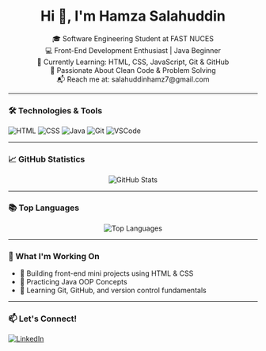 <h1 align="center">Hi 👋, I'm Hamza Salahuddin</h1>

<p align="center">
🎓 Software Engineering Student at FAST NUCES<br>
💻 Front-End Development Enthusiast | Java Beginner<br>
🚀 Currently Learning: HTML, CSS, JavaScript, Git & GitHub<br>
🧠 Passionate About Clean Code & Problem Solving<br>
📬 Reach me at: salahuddinhamz7@gmail.com
</p>

---

### 🛠️ Technologies & Tools
![HTML](https://img.shields.io/badge/-HTML5-E34F26?style=flat-square&logo=html5&logoColor=white)
![CSS](https://img.shields.io/badge/-CSS3-1572B6?style=flat-square&logo=css3)
![Java](https://img.shields.io/badge/-Java-007396?style=flat-square&logo=java)
![Git](https://img.shields.io/badge/-Git-F05032?style=flat-square&logo=git)
![VSCode](https://img.shields.io/badge/-VSCode-007ACC?style=flat-square&logo=visual-studio-code)

---

### 📈 GitHub Statistics
<p align="center">
  <img src="https://github-readme-stats.vercel.app/api?username=AuraHamza&show_icons=true&theme=tokyonight" alt="GitHub Stats" />
</p>

---

### 📚 Top Languages
<p align="center">
  <img src="https://github-readme-stats.vercel.app/api/top-langs/?username=AuraHamza&layout=compact&theme=tokyonight" alt="Top Languages" />
</p>

---

### 🌱 What I'm Working On
- 🚀 Building front-end mini projects using HTML & CSS
- 🔄 Practicing Java OOP Concepts
- 🧠 Learning Git, GitHub, and version control fundamentals

---

### 📫 Let's Connect!
[![LinkedIn](https://img.shields.io/badge/-LinkedIn-blue?style=flat-square&logo=linkedin)](https://www.linkedin.com/in/hamza-salahuddin-718bb8318/)
